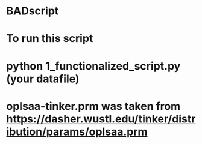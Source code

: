 # BADscript
# To run this script
# python 1_functionalized_script.py (your datafile)
# oplsaa-tinker.prm was taken from https://dasher.wustl.edu/tinker/distribution/params/oplsaa.prm
